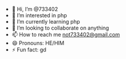 - 👋 Hi, I’m @733402
- 👀 I’m interested in php 
- 🌱 I’m currently learning php
- 💞️ I’m looking to collaborate on anything
- 📫 How to reach me not733402@gmail.com
- 😄 Pronouns: HE/HIM
- ⚡ Fun fact: gd

<!---
733402/733402 is a ✨ special ✨ repository because its `README.md` (this file) appears on your GitHub profile.
You can click the Preview link to take a look at your changes.
--->
